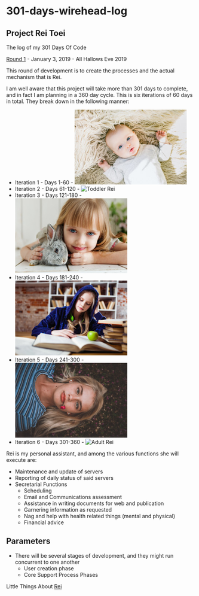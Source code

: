 # 301-days-wirehead-log
## Project Rei Toei

The log of my 301 Days Of Code

[Round 1](R1.md) - January 3, 2019 - All Hallows Eve 2019

This round of development is to create the processes and the actual mechanism
that is Rei.

I am well aware that this project will take more than 301 days to complete, and
in fact I am planning in a 360 day cycle. This is six iterations of 60 days in
total. They break down in the following manner:

  - Iteration 1 - Days 1-60 - ![Baby Rei](images/baby-rei-2.jpeg)
  - Iteration 2 - Days 61-120 - ![Toddler Rei](images/toddler-rei-2.jpg)
  - Iteration 3 - Days 121-180 - ![Child Rei](images/child-rei-2.jpeg)
  - Iteration 4 - Days 181-240 - ![Tween Rei](images/tween-rei-2.jpeg)
  - Iteration 5 - Days 241-300 - ![Teen Rei](images/teen-rei-2.jpeg)
  - Iteration 6 - Days 301-360 - ![Adult Rei](images/adult-rei-2.jpeg)  


Rei is my personal assistant, and among the various functions she will execute
are:
 - Maintenance and update of servers
 - Reporting of daily status of said servers
 - Secretarial Functions
    - Scheduling
    - Email and Communications assessment
    - Assistance in writing documents for web and publication
    - Garnering information as requested
    - Nag and help with health related things (mental and physical)
    - Financial advice

## Parameters

 - There will be several stages of development, and they might run concurrent
 to one another
    - User creation phase
    - Core Support Process Phases


Little Things About [Rei](Rei.md)
